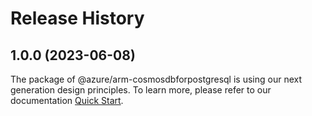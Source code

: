 # Release History
    
## 1.0.0 (2023-06-08)

The package of @azure/arm-cosmosdbforpostgresql is using our next generation design principles. To learn more, please refer to our documentation [Quick Start](https://aka.ms/js-track2-quickstart).
